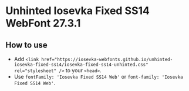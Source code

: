 # Unhinted Iosevka Fixed SS14 WebFont 27.3.1

## How to use

- Add `<link href="https://iosevka-webfonts.github.io/unhinted-iosevka-fixed-ss14/iosevka-fixed-ss14-unhinted.css" rel="stylesheet" />` to your `<head>`.
- Use `fontFamily: 'Iosevka Fixed SS14 Web'` or `font-family: 'Iosevka Fixed SS14 Web'`.
